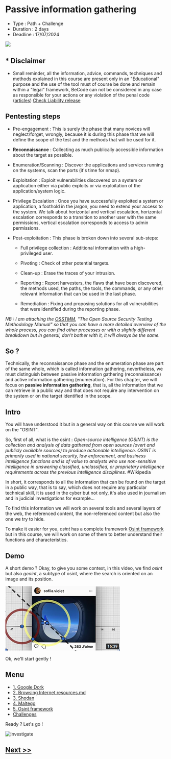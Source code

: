 # Passive information gathering

* Type : Path + Challenge
* Duration : 2 days
* Deadline : 17/07/2024

![](https://media.giphy.com/media/xGdvlOVSWaDvi/giphy.gif)

## * Disclaimer

* Small reminder, all the information, advice, commands, techniques and methods explained in this course are present only in an "Educational" purpose and the use of the tool must of course be done and remain within a "legal" framework, BeCode can not be considered in any case as responsible for your actions or any violation of the penal code ([articles](http://www.ejustice.just.fgov.be/mopdf/2006/09/12_2.pdf#Page6)) [Check Liability release](https://docs.google.com/document/d/1zSvQsnUtEqF2MraJwoR4Bc1DwLbeyZRUXGxViktBQns/edit?usp=sharing)

## Pentesting steps

* Pre-engagement : This is surely the phase that many novices will neglect/forget, wrongly, because it is during this phase that we will define the scope of the test and the methods that will be used for it.

* **Reconnaissance** : Collecting as much publically accessible information about the target as possible.

* Enumeration/Scanning : Discover the applications and services running on the systems, scan the ports (it's time for nmap).

* Exploitation : Exploit vulnerabilities discovered on a system or application either via public exploits or via exploitation of the application/system logic.

* Privilege Escalation : Once you have successfully exploited a system or application, a foothold in the jargon, you need to extend your access to the system. We talk about horizontal and vertical escalation, horizontal escalation corresponds to a transition to another user with the same permissions, vertical escalation corresponds to access to admin permissions.

* Post-exploitation : This phase is broken down into several sub-steps:

    - Full privilege collection : Additional information with a high-privileged user.

    - Pivoting : Check of other potential targets.

    - Clean-up : Erase the traces of your intrusion.

    - Reporting : Report harvesters, the flaws that have been discovered, the methods used, the paths, the tools, the commands, or any other relevant information that can be used in the last phase.

    - Remediation : Fixing and proposing solutions for all vulnerabilities that were identified during the reporting phase.

*NB : I am attaching the [OSSTMM](./assets/OSSTMM.pdf), "The Open Source Security Testing Methodology Manual" so that you can have a more detailed overview of the whole process, you can find other processes or with a slightly different breakdown but in general, don't bother with it, it will always be the same.*

## So ?

Technically, the reconnaissance phase and the enumeration phase are part of the same whole, which is called information gathering, nevertheless, we must distinguish between passive information gathering (reconnaissance) and active information gathering (enumeration).
For this chapter, we will focus on **passive information gathering**, that is, all the information that we can retrieve in a public way and that does not require any intervention on the system or on the target identified in the scope.

## Intro

You will have understood it but in a general way on this course we will work on the "OSINT".

So, first of all, what is the osint : *Open-source intelligence (OSINT) is the collection and analysis of data gathered from open sources (overt and publicly available sources) to produce actionable intelligence. OSINT is primarily used in national security, law enforcement, and business intelligence functions and is of value to analysts who use non-sensitive intelligence in answering classified, unclassified, or proprietary intelligence requirements across the previous intelligence disciplines.* #Wikipedia

In short, it corresponds to all the information that can be found on the target in a public way, that is to say, which does not require any particular technical skill, it is used in the cyber but not only, it's also used in journalism and in judicial investigations for example...

To find this information we will work on several tools and several layers of the web, the referenced content, the non-referenced content but also the one we try to hide.

To make it easier for you, *osint* has a complete framework [Osint framework](https://osintframework.com/) but in this course, we will work on some of them to better understand their functions and characteristics.

## Demo

A short demo ? Okay, to give you some context, in this video, we find *osint* but also *geoint*, a subtype of osint, where the search is oriented on an image and its position.

[![Vidéo Micode](./assets/micode.png)](https://youtu.be/udYtHVEwbYA)

Ok, we'll start gently !

## Menu

* [1. Google Dork](./1-googleDorking.md)
* [2. Browsing Internet resources.md](./2-Browsing_Internet_resources.md)
* [3. Shodan](./3-shodan.md)
* [4. Maltego](./4-maltego.md)
* [5. Osint framework](./5-osintFramework.md)
* [Challenges](./challenges/readme.md)

Ready ? Let's go !

![investigate](https://media.giphy.com/media/SV5k9Ulnk9LdgYnjbe/giphy.gif)

## [Next >>](./1-googleDorking.md)
